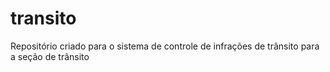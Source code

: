 # transito
Repositório criado para o sistema de controle de infrações de trânsito para a seção de trânsito
